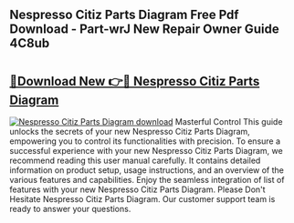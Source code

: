 ## Nespresso Citiz Parts Diagram Free Pdf Download - Part-wrJ New Repair Owner Guide 4C8ub

# <h2><a href="http://dfrhis6.blite.top/?on=Nespresso+Citiz+Parts+Diagram">🔗Download New 👉🔴 Nespresso Citiz Parts Diagram</a></h2>

[![Nespresso Citiz Parts Diagram download](https://i.imgur.com/lujVjoI.png)](http://dfrhis6.blite.top/?on=Nespresso+Citiz+Parts+Diagram)
Masterful Control This guide unlocks the secrets of your new Nespresso Citiz Parts Diagram, empowering you to control its functionalities with precision. To ensure a successful experience with your new Nespresso Citiz Parts Diagram, we recommend reading this user manual carefully. It contains detailed information on product setup, usage instructions, and an overview of the various features and capabilities. Enjoy the seamless integration of list of features with your new Nespresso Citiz Parts Diagram. Please Don't Hesitate Nespresso Citiz Parts Diagram. Our customer support team is ready to answer your questions.
